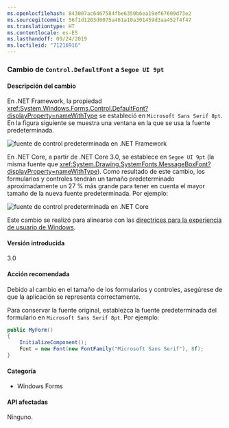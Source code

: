 ```yaml
---
ms.openlocfilehash: 843007ac6467584fbe6350b6ea19ef67609d73e2
ms.sourcegitcommit: 56f1d1203d0075a461a10a301459d3aa452f4f47
ms.translationtype: HT
ms.contentlocale: es-ES
ms.lasthandoff: 09/24/2019
ms.locfileid: "71216916"
---
```

### <a name="controldefaultfont-changed-to-segoe-ui-9pt"></a>Cambio de `Control.DefaultFont` a `Segoe UI 9pt`

#### <a name="change-description"></a>Descripción del cambio

En .NET Framework, la propiedad <xref:System.Windows.Forms.Control.DefaultFont?displayProperty=nameWithType> se estableció en `Microsoft Sans Serif 8pt`. En la figura siguiente se muestra una ventana en la que se usa la fuente predeterminada.

![fuente de control predeterminada en .NET Framework](~/docs/images/core-changes/windowsforms/control-defaultfont-changed/defaultfont-framework.png)

En .NET Core, a partir de .NET Core 3.0, se establece en `Segoe UI 9pt` (la misma fuente que <xref:System.Drawing.SystemFonts.MessageBoxFont?displayProperty=nameWithType>). Como resultado de este cambio, los formularios y controles tendrán un tamaño predeterminado aproximadamente un 27 % más grande para tener en cuenta el mayor tamaño de la nueva fuente predeterminada. Por ejemplo:

![fuente de control predeterminada en .NET Core](~/docs/images/core-changes/windowsforms/control-defaultfont-changed/defaultfont-core.png)

Este cambio se realizó para alinearse con las [directrices para la experiencia de usuario de Windows](https://docs.microsoft.com/windows/win32/uxguide/vis-fonts#fonts-and-colors).

#### <a name="version-introduced"></a>Versión introducida

3.0

#### <a name="recommended-action"></a>Acción recomendada

Debido al cambio en el tamaño de los formularios y controles, asegúrese de que la aplicación se representa correctamente.

Para conservar la fuente original, establezca la fuente predeterminada del formulario en `Microsoft Sans Serif 8pt`. Por ejemplo:

```csharp
public MyForm()
{
    InitializeComponent();
    Font = new Font(new FontFamily("Microsoft Sans Serif"), 8f);
}
```

#### <a name="category"></a>Categoría

- Windows Forms

#### <a name="affected-apis"></a>API afectadas

Ninguno.

<!--

### Affected APIs

- Not detectable via API analysis

-->
